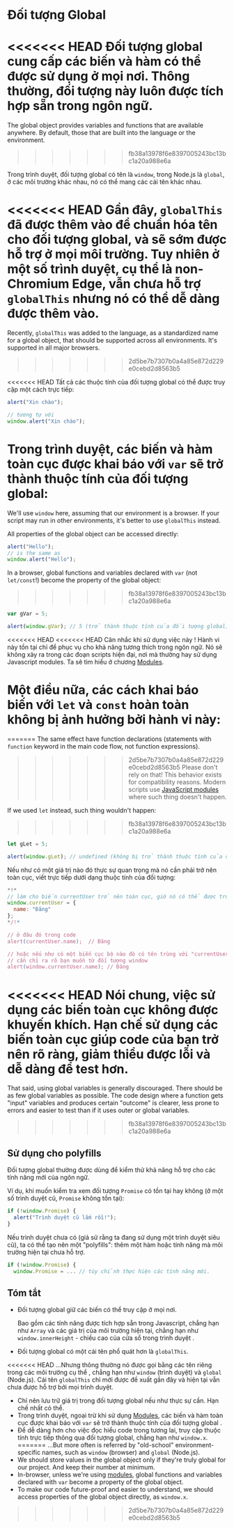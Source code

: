 
# Đối tượng Global

<<<<<<< HEAD
Đối tượng global cung cấp các biến và hàm có thể được sử dụng ở mọi nơi. Thông thường, đối tượng này luôn được tích hợp sẵn trong ngôn ngữ.
=======
The global object provides variables and functions that are available anywhere. By default, those that are built into the language or the environment.
>>>>>>> fb38a13978f6e8397005243bc13bc1a20a988e6a

Trong trình duyệt, đối tượng global có tên là `window`, trong Node.js là `global`, ở các môi trường khác nhau, nó có thể mang các cái tên khác nhau.

<<<<<<< HEAD
Gần đây, `globalThis` đã được thêm vào để chuẩn hóa tên cho đối tượng global, và sẽ sớm được hỗ trợ ở mọi môi trường. Tuy nhiên ở một số trình duyệt, cụ thể là non-Chromium Edge, vẫn chưa hỗ trợ `globalThis` nhưng nó có thể dễ dàng được thêm vào.
=======
Recently, `globalThis` was added to the language, as a standardized name for a global object, that should be supported across all environments. It's supported in all major browsers.
>>>>>>> 2d5be7b7307b0a4a85e872d229e0cebd2d8563b5

<<<<<<< HEAD
Tất cả các thuộc tính của đối tượng global có thể được truy cập một cách trực tiếp:

```js run
alert("Xin chào");

// tương tự với
window.alert("Xin chào");
```

Trong trình duyệt, các biến và hàm toàn cục được khai báo với `var` sẽ trở thành thuộc tính của đối tượng global:
=======
We'll use `window` here, assuming that our environment is a browser. If your script may run in other environments, it's better to use `globalThis` instead.

All properties of the global object can be accessed directly:

```js run
alert("Hello");
// is the same as
window.alert("Hello");
```

In a browser, global functions and variables declared with `var` (not `let/const`!) become the property of the global object:
>>>>>>> fb38a13978f6e8397005243bc13bc1a20a988e6a

```js run untrusted refresh
var gVar = 5;

alert(window.gVar); // 5 (trở thành thuộc tính của đối tượng global)
```

<<<<<<< HEAD
<<<<<<< HEAD
Cân nhắc khi sử dụng việc này ! Hành vi này tồn tại chỉ để phục vụ cho khả năng tương thích trong ngôn ngữ. Nó sẽ không xảy ra trong các đoạn scripts hiện đại, nơi mà thường hay sử dụng Javascript modules. Ta sẽ tìm hiểu ở chương [Modules](info:modules).

Một điều nữa, các cách khai báo biến với `let` và `const` hoàn toàn không bị ảnh hưởng bởi hành vi này:
=======
=======
The same effect have function declarations (statements with `function` keyword in the main code flow, not function expressions).

>>>>>>> 2d5be7b7307b0a4a85e872d229e0cebd2d8563b5
Please don't rely on that! This behavior exists for compatibility reasons. Modern scripts use [JavaScript modules](info:modules) where such thing doesn't happen.

If we used `let` instead, such thing wouldn't happen:
>>>>>>> fb38a13978f6e8397005243bc13bc1a20a988e6a

```js run untrusted refresh
let gLet = 5;

alert(window.gLet); // undefined (không bị trở thành thuộc tính của đối tượng global)
```

Nếu như có một giá trị nào đó thực sự quan trọng mà nó cần phải trở nên toàn cục, viết trực tiếp dưới dạng thuộc tính của đối tượng:

```js run
*!*
// làm cho biến currentUser trở nên toàn cục, giờ nó có thể được truy cập ở mọi nơi
window.currentUser = {
  name: "Đăng"
};
*/!*

// ở đâu đó trong code
alert(currentUser.name);  // Đăng

// hoặc nếu như có một biến cục bộ nào đó có tên trùng với "currentUser"
// cần chỉ ra rõ bạn muốn từ đối tượng window
alert(window.currentUser.name); // Đăng
```

<<<<<<< HEAD
Nói chung, việc sử dụng các biến toàn cục không được khuyến khích. Hạn chế sử dụng các biến toàn cục giúp code của bạn trở nên rõ ràng, giảm thiểu được lỗi và dễ dàng để test hơn.
=======
That said, using global variables is generally discouraged. There should be as few global variables as possible. The code design where a function gets "input" variables and produces certain "outcome" is clearer, less prone to errors and easier to test than if it uses outer or global variables.
>>>>>>> fb38a13978f6e8397005243bc13bc1a20a988e6a

## Sử dụng cho polyfills

Đối tượng global thường được dùng để kiểm thử khả năng hỗ trợ cho các tính năng mới của ngôn ngữ.

Ví dụ, khi muốn kiểm tra xem đối tượng `Promise` có tồn tại hay không (ở một số trình duyệt cũ, `Promise` không tồn tại):
```js run
if (!window.Promise) {
  alert("Trình duyệt cũ lắm rồi!");
}
```

Nếu trình duyệt chưa có (giả sử rằng ta đang sử dụng một trình duyệt siêu cũ), ta có thể tạo nên một "polyfills": thêm một hàm hoặc tính năng mà môi trường hiện tại chưa hỗ trợ.

```js run
if (!window.Promise) {
  window.Promise = ... // tùy chỉnh thực hiện các tính năng mới.
```

## Tóm tắt

- Đối tượng global giữ các biến có thể truy cập ở mọi nơi.

    Bao gồm các tính năng được tích hợp sẵn trong Javascript, chẳng hạn như `Array` và các giá trị của môi trường hiện tại, chằng hạn như `window.innerHeight` - chiều cao của cửa sổ trong trình duyệt .
- Đối tượng global có một cái tên phổ quát hơn là `globalThis`.

<<<<<<< HEAD
    ...Nhưng thông thường nó được gọi bằng các tên riêng trong các môi trường cụ thể , chẳng hạn như `window` (trình duyệt) và `global` (Node.js). Cái tên `globalThis` chỉ mới được đề xuất gần đây và hiện tại vẫn chưa được hỗ trợ bởi mọi trình duyệt.
- Chỉ nên lưu trữ giá trị trong đối tượng global nếu như thực sự cần. Hạn chế nhất có thể.
- Trong trình duyệt, ngoại trừ khi sử dụng [Modules](info:modules), các biến và hàm toàn cục được khai báo với `var` sẽ trở thành thuộc tính của đối tượng global .
- Để dễ dàng hơn cho việc đọc hiểu code trong tương lai, truy cập thuộc tính trực tiếp thông qua đối tượng global, chẳng hạn như `window.x`.
=======
    ...But more often is referred by "old-school" environment-specific names, such as `window` (browser) and `global` (Node.js).
- We should store values in the global object only if they're truly global for our project. And keep their number at minimum.
- In-browser, unless we're using [modules](info:modules), global functions and variables declared with `var` become a property of the global object.
- To make our code future-proof and easier to understand, we should access properties of the global object directly, as `window.x`.
>>>>>>> 2d5be7b7307b0a4a85e872d229e0cebd2d8563b5

